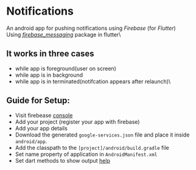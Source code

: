 # Notifications
An android app for pushing notifications using _Firebase_ (for _Flutter_)\
Using [_firebase_messaging_](https://pub.dev/packages/firebase_messaging) package in flutter\
## It works in three cases
  - while app is foreground(user on screen)
  - while app is in background
  - while app is in terminated(notifcation appears after relaunch)\

## Guide for Setup:
  - Visit firebease [console](https://console.firebase.google.com/)
  - Add your project (register your app with firebase)
  - Add your app details
  - Download the generated <code>google-services.json</code> file and place it inside <code>android/app</code>.
  - Add the classpath to the <code>[project]/android/build.gradle</code> file
  - Set name property of application in <code>AndroidManifest.xml</code>
  - Set dart methods to show output [help](https://pub.dev/packages/firebase_messaging)
  
  


